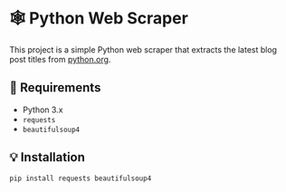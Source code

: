
# 🕸️ Python Web Scraper

This project is a simple Python web scraper that extracts the latest blog post titles from [python.org](https://www.python.org/).

## 🔧 Requirements

- Python 3.x
- `requests`
- `beautifulsoup4`

## 💡 Installation

```bash
pip install requests beautifulsoup4
